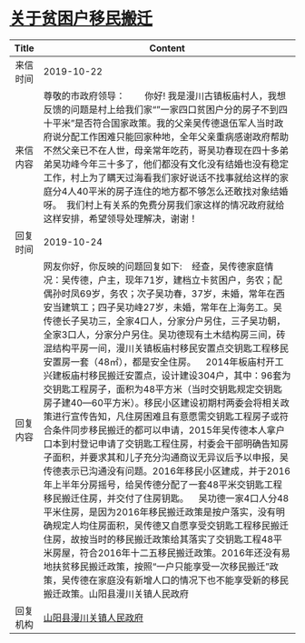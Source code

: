 # <a href="http://www.shangluo.gov.cn/zmhd/ldxxxx.jsp?urltype=leadermail.LeaderMailContentUrl&wbtreeid=1112&leadermailid=5513">关于贫困户移民搬迁</a>
| Title |                                                                                                                                                                                                                                                                                                                                                     Content                                                                                                                                                                                                                                                                                                                                                      |
|:-----:|------------------------------------------------------------------------------------------------------------------------------------------------------------------------------------------------------------------------------------------------------------------------------------------------------------------------------------------------------------------------------------------------------------------------------------------------------------------------------------------------------------------------------------------------------------------------------------------------------------------------------------------------------------------------------------------------------------------|
| 来信时间  | 2019-10-22                                                                                                                                                                                                                                                                                                                                                                                                                                                                                                                                                                                                                                                                                                       |
| 来信内容  | 尊敬的市政府领导：        你好! 我是漫川古镇板庙村人，我想反馈的问题是村上给我们家“”一家四口贫困户分的房子不到四十平米”是否符合国家政策。我的父亲吴传德退伍军人当时政府说分配工作困难只能回家种地，全年父亲重病感谢政府帮助不然父亲已不在人世，母亲常年吃药，哥吴功春现在四十多弟弟吴功峰今年三十多了，他们都没有文化没有结婚也没有稳定工作，村上为了瞒天过海看我们家好说话不找事就给这样的家庭分4人40平米的房子连住的地方都不够怎么还敢找对象结婚呀。  我们村上有关系的免费分房我们家这样的情况政府就给这样安排，希望领导处理解决，谢谢！                                                                                                                                                                                                                                                                                                                                                                                                                                   |
| 回复时间  | 2019-10-24                                                                                                                                                                                                                                                                                                                                                                                                                                                                                                                                                                                                                                                                                                       |
| 回复内容  | 网友你好，你反映的问题回复如下:    经查，吴传德家庭情况：吴传德，户主，现年71岁，建档立卡贫困户，务农；配偶孙时凤69岁，务农；次子吴功春，37岁，未婚，常年在西安当建筑工；四子吴功峰27岁，未婚，常年在上海务工。吴传德长子吴功三，全家4口人，分家分户另住，三子吴功朝，全家3口人，分家分户另住。吴功德现有土木结构房三间，砖混结构平房一间，漫川关镇板庙村移民安置点交钥匙工程移民安置房一套（48㎡），都是安全住房。    2014年板庙村开工兴建板庙村移民搬迁安置点，设计建设304户，其中：96套为交钥匙工程房子，面积为48平方米（当时交钥匙规定交钥匙房子建40—60平方米）。移民小区建设初期村两委会将相关政策进行宣传告知，凡住房困难且有意愿需交钥匙工程房子或符合条件同步移民搬迁的都可以申请，2015年吴传德本人拿户口本到村登记申请了交钥匙工程住房，村委会干部明确告知房子面积，并要求其和儿子充分沟通商议无异议后予以申报，吴传德表示已沟通没有问题。2016年移民小区建成，并于2016年上半年分房摇号，给吴传德分配了一套48平米交钥匙工程移民搬迁住房，并交付了住房钥匙。    吴功德一家4口人分48平米住房，是因为2016年移民搬迁政策是按户落实，没有明确规定人均住房面积，吴传德又自愿享受交钥匙工程移民搬迁住房，故按当时的移民搬迁政策给其落实了交钥匙工程48平米房屋，符合2016年十二五移民搬迁政策。2016年还没有易地扶贫移民搬迁政策，按照“一户只能享受一次移民搬迁”政策，吴传德在家庭没有新增人口的情况下也不能享受新的移民搬迁政策。山阳县漫川关镇人民政府 |
| 回复机构  | <a href="../../categories/agencies/山阳县漫川关镇人民政府.md">山阳县漫川关镇人民政府</a>                                                                                                                                                                                                                                                                                                                                                                                                                                                                                                                                                                                                                                                 |